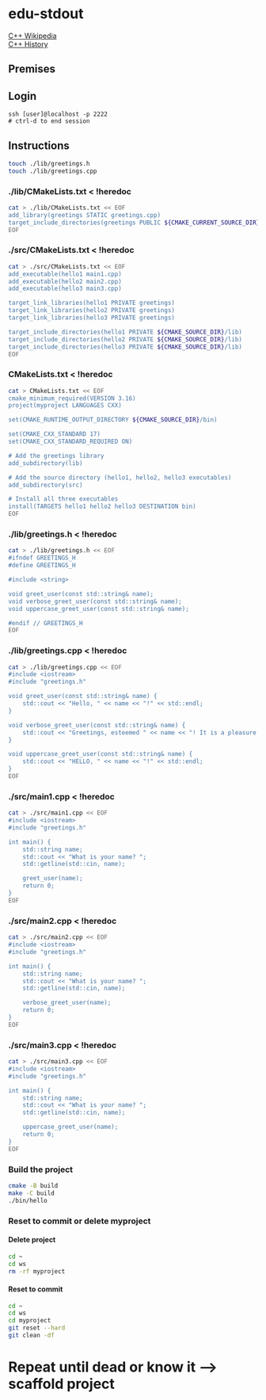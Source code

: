 # edu-stdout

[C++ Wikipedia](https://en.wikipedia.org/wiki/C%2B%2B)  
[C++ History](https://en.cppreference.com/w/cpp/language/history)

## Premises

## Login

```
ssh [user]@localhost -p 2222
# ctrl-d to end session
```

## Instructions

```bash
touch ./lib/greetings.h
touch ./lib/greetings.cpp
```

### ./lib/CMakeLists.txt < !heredoc

```bash
cat > ./lib/CMakeLists.txt << EOF
add_library(greetings STATIC greetings.cpp)
target_include_directories(greetings PUBLIC ${CMAKE_CURRENT_SOURCE_DIR})
EOF
```

### ./src/CMakeLists.txt < !heredoc

```bash
cat > ./src/CMakeLists.txt << EOF
add_executable(hello1 main1.cpp)
add_executable(hello2 main2.cpp)
add_executable(hello3 main3.cpp)

target_link_libraries(hello1 PRIVATE greetings)
target_link_libraries(hello2 PRIVATE greetings)
target_link_libraries(hello3 PRIVATE greetings)

target_include_directories(hello1 PRIVATE ${CMAKE_SOURCE_DIR}/lib)
target_include_directories(hello2 PRIVATE ${CMAKE_SOURCE_DIR}/lib)
target_include_directories(hello3 PRIVATE ${CMAKE_SOURCE_DIR}/lib)
EOF
```

### CMakeLists.txt < !heredoc

```bash
cat > CMakeLists.txt << EOF
cmake_minimum_required(VERSION 3.16)
project(myproject LANGUAGES CXX)

set(CMAKE_RUNTIME_OUTPUT_DIRECTORY ${CMAKE_SOURCE_DIR}/bin)

set(CMAKE_CXX_STANDARD 17)
set(CMAKE_CXX_STANDARD_REQUIRED ON)

# Add the greetings library
add_subdirectory(lib)

# Add the source directory (hello1, hello2, hello3 executables)
add_subdirectory(src)

# Install all three executables
install(TARGETS hello1 hello2 hello3 DESTINATION bin)
EOF
```

### ./lib/greetings.h < !heredoc

```bash
cat > ./lib/greetings.h << EOF
#ifndef GREETINGS_H
#define GREETINGS_H

#include <string>

void greet_user(const std::string& name);
void verbose_greet_user(const std::string& name);
void uppercase_greet_user(const std::string& name);

#endif // GREETINGS_H
EOF
```

### ./lib/greetings.cpp < !heredoc

```bash
cat > ./lib/greetings.cpp << EOF
#include <iostream>
#include "greetings.h"

void greet_user(const std::string& name) {
    std::cout << "Hello, " << name << "!" << std::endl;
}

void verbose_greet_user(const std::string& name) {
    std::cout << "Greetings, esteemed " << name << "! It is a pleasure to present you with this message: Hello!" << std::endl;
}

void uppercase_greet_user(const std::string& name) {
    std::cout << "HELLO, " << name << "!" << std::endl;
}
EOF
```

### ./src/main1.cpp < !heredoc

```bash
cat > ./src/main1.cpp << EOF
#include <iostream>
#include "greetings.h"

int main() {
    std::string name;
    std::cout << "What is your name? ";
    std::getline(std::cin, name);

    greet_user(name);
    return 0;
}
EOF
```

### ./src/main2.cpp < !heredoc

```bash
cat > ./src/main2.cpp << EOF
#include <iostream>
#include "greetings.h"

int main() {
    std::string name;
    std::cout << "What is your name? ";
    std::getline(std::cin, name);

    verbose_greet_user(name);
    return 0;
}
EOF
```

### ./src/main3.cpp < !heredoc

```bash
cat > ./src/main3.cpp << EOF
#include <iostream>
#include "greetings.h"

int main() {
    std::string name;
    std::cout << "What is your name? ";
    std::getline(std::cin, name);

    uppercase_greet_user(name);
    return 0;
}
EOF
```

### Build the project

```bash
cmake -B build
make -C build
./bin/hello
```

### Reset to commit or delete myproject

#### Delete project
```bash
cd ~
cd ws
rm -rf myproject
```

#### Reset to commit
```bash
cd ~
cd ws
cd myproject
git reset --hard
git clean -df
```

# Repeat until dead or know it --> scaffold project
